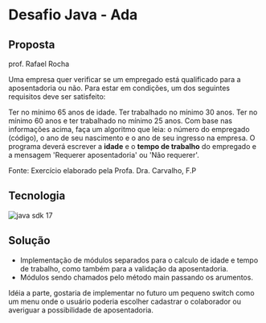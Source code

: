 # Desafio Java - Ada

## Proposta

prof. Rafael Rocha

Uma empresa quer verificar se um empregado está qualificado para a aposentadoria ou não. Para estar em condições, um dos seguintes requisitos deve ser satisfeito:

Ter no mínimo 65 anos de idade.
Ter trabalhado no mínimo 30 anos.
Ter no mínimo 60 anos e ter trabalhado no mínimo 25 anos.
Com base nas informações acima, faça um algoritmo que leia: o número do empregado (código), o ano de seu nascimento e o ano de seu ingresso na empresa. O programa deverá escrever a **idade** e o **tempo de trabalho** do empregado e a mensagem 'Requerer aposentadoria' ou 'Não requerer'.

Fonte: Exercício elaborado pela Profa. Dra. Carvalho, F.P

## Tecnologia

![java sdk 17](https://img.icons8.com/color/96/null/java-coffee-cup-logo--v1.png)

## Solução

- Implementação de módulos separados para o calculo de idade e tempo de trabalho, como também para a validação da aposentadoria.
- Módulos sendo chamados pelo método main passando os arumentos.

Idéia a parte, gostaria de implementar no futuro um pequeno switch como um menu onde o usuário poderia escolher cadastrar o colaborador ou averiguar a possibilidade de aposentadoria. 